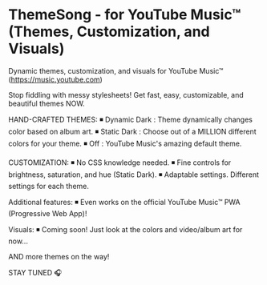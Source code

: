 # ThemeSong - for YouTube Music™ (Themes, Customization, and Visuals)

Dynamic themes, customization, and visuals for YouTube Music™ (https://music.youtube.com)

Stop fiddling with messy stylesheets! Get fast, easy, customizable, and beautiful themes NOW.

HAND-CRAFTED THEMES:
◾ Dynamic Dark : Theme dynamically changes color based on album art.
◾ Static Dark : Choose out of a MILLION different colors for  your theme.
◾ Off : YouTube Music's amazing default theme.

CUSTOMIZATION:
◾ No CSS knowledge needed. 
◾ Fine controls for brightness, saturation, and hue (Static Dark).
◾ Adaptable settings. Different settings for each theme.

Additional features:
◾ Even works on the official YouTube Music™ PWA (Progressive Web App)!

Visuals:
◾ Coming soon! Just look at the colors and video/album art for now...

AND more themes on the way!

STAY TUNED 🎧




